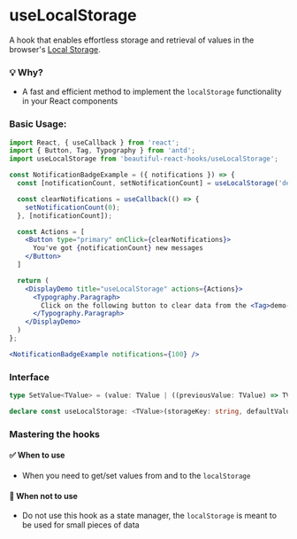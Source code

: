 # useLocalStorage

A hook that enables effortless storage and retrieval of values in the
browser's [Local Storage](https://developer.mozilla.org/en-US/docs/Web/API/Window/localStorage).

### 💡 Why?

- A fast and efficient method to implement the `localStorage` functionality in your React components

### Basic Usage:

```jsx harmony
import React, { useCallback } from 'react';
import { Button, Tag, Typography } from 'antd';
import useLocalStorage from 'beautiful-react-hooks/useLocalStorage';

const NotificationBadgeExample = ({ notifications }) => {
  const [notificationCount, setNotificationCount] = useLocalStorage('demo-notification-count', notifications);

  const clearNotifications = useCallback(() => {
    setNotificationCount(0);
  }, [notificationCount]);

  const Actions = [
    <Button type="primary" onClick={clearNotifications}>
      You've got {notificationCount} new messages
    </Button>
  ]

  return (
    <DisplayDemo title="useLocalStorage" actions={Actions}>
      <Typography.Paragraph>
        Click on the following button to clear data from the <Tag>demo-notification-count</Tag> local storage key.
      </Typography.Paragraph>
    </DisplayDemo>
  )
};

<NotificationBadgeExample notifications={100} />
```

### Interface

```typescript
type SetValue<TValue> = (value: TValue | ((previousValue: TValue) => TValue)) => void

declare const useLocalStorage: <TValue>(storageKey: string, defaultValue?: any) => [TValue, SetValue<TValue>]
```

### Mastering the hooks

#### ✅ When to use

- When you need to get/set values from and to the `localStorage`

#### 🛑 When not to use

- Do not use this hook as a state manager, the `localStorage` is meant to be used for small pieces of data

<!-- Types -->